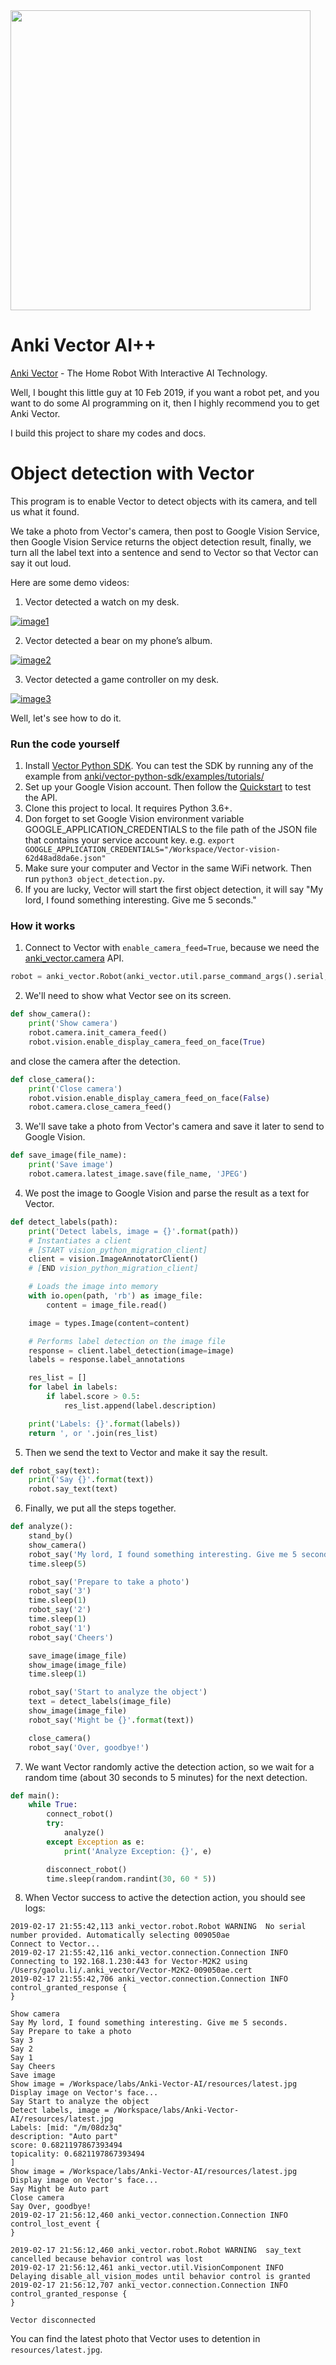 <img src="https://user-images.githubusercontent.com/799578/52912304-8c5aae80-32ea-11e9-8a04-b92ca50a7cb7.jpg" width="480"/>

# Anki Vector AI++
[Anki Vector](https://www.anki.com/en-us/vector) - The Home Robot With Interactive AI Technology.

Well, I bought this little guy at 10 Feb 2019, if you want a robot pet, and you want to do some AI programming on it, then I highly recommend you to get Anki Vector.

I build this project to share my codes and docs.

# Object detection with Vector
This program is to enable Vector to detect objects with its camera, and tell us what it found. 

We take a photo from Vector's camera, then post to Google Vision Service, then Google Vision Service returns the object detection result, 
finally, we turn all the label text into a sentence and send to Vector so that Vector can say it out loud.

Here are some demo videos:

1. Vector detected a watch on my desk.

[![image1](https://user-images.githubusercontent.com/799578/52912513-5834bd00-32ed-11e9-82a8-8432cf50c3b6.png)](https://youtu.be/Zee8vcq2-Vc)

2. Vector detected a bear on my phone’s album.

[![image2](https://user-images.githubusercontent.com/799578/52912527-7dc1c680-32ed-11e9-8aaf-f2c16b29750b.png)](https://youtu.be/fjIAyzzA3FM)

3. Vector detected a game controller on my desk.

[![image3](https://user-images.githubusercontent.com/799578/52912537-9df18580-32ed-11e9-8ee5-a1b3db52298a.png)
](https://youtu.be/fzhcvPQBTBY)

Well, let's see how to do it.

### Run the code yourself
1. Install [Vector Python SDK](https://developer.anki.com/vector/docs/install-macos.html). You can test the SDK by running any of the example from [anki/vector-python-sdk/examples/tutorials/](https://github.com/anki/vector-python-sdk/tree/master/examples/tutorials) 
2. Set up your Google Vision account. Then follow the [Quickstart](https://cloud.google.com/vision/docs/quickstart-client-libraries) to test the API.
3. Clone this project to local. It requires Python 3.6+.
4. Don forget to set Google Vision environment variable GOOGLE_APPLICATION_CREDENTIALS to the file path of the JSON file that contains your service account key.  e.g. `export GOOGLE_APPLICATION_CREDENTIALS="/Workspace/Vector-vision-62d48ad8da6e.json"`
5. Make sure your computer and Vector in the same WiFi network. Then run `python3 object_detection.py`.
6. If you are lucky, Vector will start the first object detection, it will say "My lord, I found something interesting. Give me 5 seconds."

### How it works
1. Connect to Vector with `enable_camera_feed=True`, because we need the [anki_vector.camera](https://developer.anki.com/vector/docs/generated/anki_vector.camera.html) API.
```python
robot = anki_vector.Robot(anki_vector.util.parse_command_args().serial, enable_camera_feed=True)
```

2. We'll need to show what Vector see on its screen.

```python
def show_camera():
    print('Show camera')
    robot.camera.init_camera_feed()
    robot.vision.enable_display_camera_feed_on_face(True)
```

and close the camera after the detection.

```python    
def close_camera():
    print('Close camera')
    robot.vision.enable_display_camera_feed_on_face(False)
    robot.camera.close_camera_feed()
```
3. We'll save take a photo from Vector's camera and save it later to send to Google Vision.

```python
def save_image(file_name):
    print('Save image')
    robot.camera.latest_image.save(file_name, 'JPEG')
```
4. We post the image to Google Vision and parse the result as a text for Vector.

```python
def detect_labels(path):
    print('Detect labels, image = {}'.format(path))
    # Instantiates a client
    # [START vision_python_migration_client]
    client = vision.ImageAnnotatorClient()
    # [END vision_python_migration_client]

    # Loads the image into memory
    with io.open(path, 'rb') as image_file:
        content = image_file.read()

    image = types.Image(content=content)

    # Performs label detection on the image file
    response = client.label_detection(image=image)
    labels = response.label_annotations

    res_list = []
    for label in labels:
        if label.score > 0.5:
            res_list.append(label.description)

    print('Labels: {}'.format(labels))
    return ', or '.join(res_list)
```
5. Then we send the text to Vector and make it say the result.

```python
def robot_say(text):
    print('Say {}'.format(text))
    robot.say_text(text)
```
6. Finally, we put all the steps together.

```python
def analyze():
    stand_by()
    show_camera()
    robot_say('My lord, I found something interesting. Give me 5 seconds.')
    time.sleep(5)

    robot_say('Prepare to take a photo')
    robot_say('3')
    time.sleep(1)
    robot_say('2')
    time.sleep(1)
    robot_say('1')
    robot_say('Cheers')

    save_image(image_file)
    show_image(image_file)
    time.sleep(1)

    robot_say('Start to analyze the object')
    text = detect_labels(image_file)
    show_image(image_file)
    robot_say('Might be {}'.format(text))

    close_camera()
    robot_say('Over, goodbye!')

```
7. We want Vector randomly active the detection action, so we wait for a random time (about 30 seconds to 5 minutes) for the next detection.

```python
def main():
    while True:
        connect_robot()
        try:
            analyze()
        except Exception as e:
            print('Analyze Exception: {}', e)

        disconnect_robot()
        time.sleep(random.randint(30, 60 * 5))
```

8. When Vector success to active the detection action, you should see logs:

```shell
2019-02-17 21:55:42,113 anki_vector.robot.Robot WARNING  No serial number provided. Automatically selecting 009050ae
Connect to Vector...
2019-02-17 21:55:42,116 anki_vector.connection.Connection INFO     Connecting to 192.168.1.230:443 for Vector-M2K2 using /Users/gaolu.li/.anki_vector/Vector-M2K2-009050ae.cert
2019-02-17 21:55:42,706 anki_vector.connection.Connection INFO     control_granted_response {
}

Show camera
Say My lord, I found something interesting. Give me 5 seconds.
Say Prepare to take a photo
Say 3
Say 2
Say 1
Say Cheers
Save image
Show image = /Workspace/labs/Anki-Vector-AI/resources/latest.jpg
Display image on Vector's face...
Say Start to analyze the object
Detect labels, image = /Workspace/labs/Anki-Vector-AI/resources/latest.jpg
Labels: [mid: "/m/08dz3q"
description: "Auto part"
score: 0.6821197867393494
topicality: 0.6821197867393494
]
Show image = /Workspace/labs/Anki-Vector-AI/resources/latest.jpg
Display image on Vector's face...
Say Might be Auto part
Close camera
Say Over, goodbye!
2019-02-17 21:56:12,460 anki_vector.connection.Connection INFO     control_lost_event {
}

2019-02-17 21:56:12,460 anki_vector.robot.Robot WARNING  say_text cancelled because behavior control was lost
2019-02-17 21:56:12,461 anki_vector.util.VisionComponent INFO     Delaying disable_all_vision_modes until behavior control is granted
2019-02-17 21:56:12,707 anki_vector.connection.Connection INFO     control_granted_response {
}

Vector disconnected

```

You can find the latest photo that Vector uses to detention in `resources/latest.jpg`.

